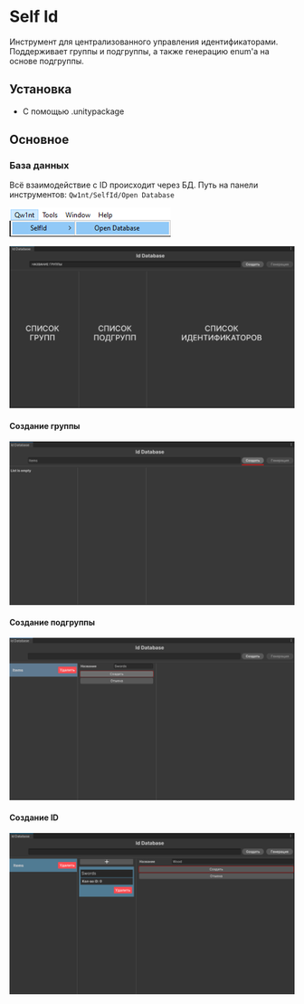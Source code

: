 ﻿# Self Id

Инструмент для централизованного управления идентификаторами.
Поддерживает группы и подгруппы, а также генерацию enum'а на основе подгруппы.

## Установка

- С помощью .unitypackage

## Основное

### База данных 
Всё взаимодействие с ID происходит через БД. Путь на панели инструментов:
`Qw1nt/SelfId/Open Database`

![App Screenshot](https://github.com/Qw1nt/unity.self-id/blob/master/Assets/unity.self-id//Screenshots~/DatabaseWindowOpenPath.png?raw=true)

![App Screenshot](https://github.com/Qw1nt/unity.self-id/blob/master/Assets/unity.self-id//Screenshots~/IdDatabaseWindowDescription.png?raw=true)


#### Создание группы
![App Screenshot](https://github.com/Qw1nt/unity.self-id/blob/master/Assets/unity.self-id//Screenshots~/CreateGroup.png?raw=true)

#### Создание подгруппы
![App Screenshot](https://github.com/Qw1nt/unity.self-id/blob/master/Assets/unity.self-id//Screenshots~/CreateSubgroup.png?raw=true)

#### Создание ID
![App Screenshot](https://github.com/Qw1nt/unity.self-id/blob/master/Assets/unity.self-id//Screenshots~/CreateId.png?raw=true)
